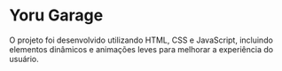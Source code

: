 # Yoru Garage
O projeto foi desenvolvido utilizando HTML, CSS e JavaScript, incluindo elementos dinâmicos e animações leves para melhorar a experiência do usuário.
